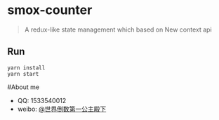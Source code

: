 # smox-counter
>A redux-like state management which based on New context api

## Run
```shell
yarn install
yarn start
```

#About me

* QQ: 1533540012
* weibo: [@世界倒数第一公主殿下](http://weibo.com/oreshura)